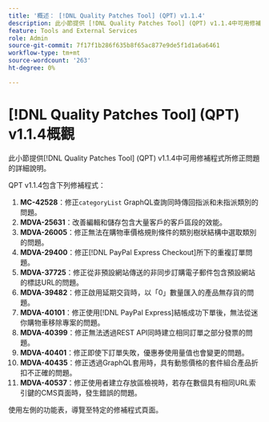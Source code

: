 ```yaml
---
title: '概述： [!DNL Quality Patches Tool] (QPT) v1.1.4'
description: 此小節提供 [!DNL Quality Patches Tool] (QPT) v1.1.4中可用修補程式所修正問題的詳細說明。
feature: Tools and External Services
role: Admin
source-git-commit: 7f17f1b286f635b8f65ac877e9de5f1d1a6a6461
workflow-type: tm+mt
source-wordcount: '263'
ht-degree: 0%

---
```


# [!DNL Quality Patches Tool] (QPT) v1.1.4概觀

此小節提供[!DNL Quality Patches Tool] (QPT) v1.1.4中可用修補程式所修正問題的詳細說明。

QPT v1.1.4包含下列修補程式：

1. **MC-42528**：修正`categoryList` GraphQL查詢同時傳回指派和未指派類別的問題。
1. **MDVA-25631**：改善編輯和儲存包含大量客戶的客戶區段的效能。
1. **MDVA-26005**：修正無法在購物車價格規則條件的類別樹狀結構中選取類別的問題。
1. **MDVA-29400**：修正[!DNL PayPal Express Checkout]所下的重複訂單問題。
1. **MDVA-37725**：修正從非預設網站傳送的非同步訂購電子郵件包含預設網站的標誌URL的問題。
1. **MDVA-39482**：修正啟用延期交貨時，以「0」數量匯入的產品無存貨的問題。
1. **MDVA-40101**：修正使用[!DNL PayPal Express]結帳成功下單後，無法從迷你購物車移除專案的問題。
1. **MDVA-40399**：修正無法透過REST API同時建立相同訂單之部分發票的問題。
1. **MDVA-40401**：修正即使下訂單失敗，優惠券使用量值也會變更的問題。
1. **MDVA-40435**：修正透過GraphQL套用時，具有動態價格的套件組合產品折扣不正確的問題。
1. **MDVA-40537**：修正使用者建立存放區檢視時，若存在數個具有相同URL索引鍵的CMS頁面時，發生錯誤的問題。

使用左側的功能表，導覽至特定的修補程式頁面。
